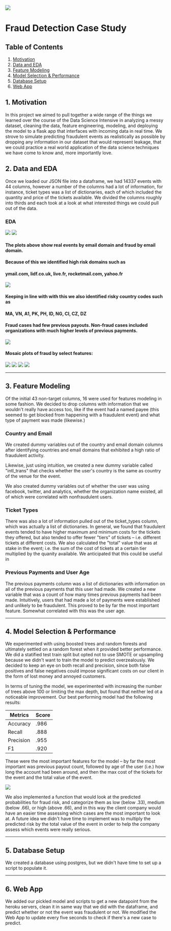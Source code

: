 
![](images/ecommerce-fraud-arm-out-of-screen-feature.jpg)

# Fraud Detection Case Study

## Table of Contents
1. [Motivation](#goal)
2. [Data and EDA](#data)
3. [Feature Modeling](#features)
4. [Model Selection & Performance](#model)
5. [Database Setup](#database)
6. [Web App](#app)



## 1. Motivation <a name="goal"></a>

In this project we aimed to pull together a wide range of the things we learned over the course of the Data Science Intensive in analyzing a messy dataset, cleaning the data, feature engineering, modeling, and deploying the model to a flask app that interfaces with incoming data in real time. We strove to simulate predicting fraudulent events as realistically as possible by dropping any information in our dataset that would represent leakage, that we could practice a real world application of the data science techniques we have come to know and, more importantly love. 

## 2. Data and EDA  <a name="data"></a>

Once we loaded our JSON file into a dataframe, we had 14337 events with 44 columns, however a number of the columns had a lot of information, for instance, ticket types was a list of dictionaries, each of which included the quantity and price of the tickets available. We divided the columns roughly into thirds and each took at a look at what interested things we could pull out of the data.


### EDA

![](images/event_email.png)
![](images/fraud_email.png)

#### The plots above show real events by email domain and fraud by email domain.
#### Because of this we identified high risk domains such as
#### ymail.com, lidf.co.uk, live.fr, rocketmail.com, yahoo.fr

![](images/fraud_by_different_features.png)

#### Keeping in line with with this we also identified risky country codes such as
#### MA, VN, A1, PK, PH, ID, NG, CI, CZ, DZ


#### Fraud cases had few previous payouts. Non-fraud cases included organizations with much higher levels of previous payments. 

![](images/boxplot_previous_payout.png)


#### Mosaic plots of fraud by select features:

![](images/mosaic_fraud_by_org_twitter_exists.png)
![](images/mosaic_fraud_by_user_type.png)
![](images/mosaic_fraud_by_type_one_user.png)
![](images/mosaic_fraud_by_has_analytics.png)

---

## 3. Feature Modeling  <a name="features"></a>

Of the initial 43 non-target columns, 16 were used for features modeling in some fashion. We decided to drop columns with information that we wouldn't really have access too, like if the event had a named payee (this seemed to get blocked from happening with a fraudulent event) and what type of payment was made (likewise.) 

### Country and Email

We created dummy variables out of the country and email domain columns after identifying countries and email domains that exhibited a high ratio of fraudulent activity.

Likewise, just using intuition, we created a new dummy variable called "intl_trans" that checks whether the user's country is the same as country of the venue for the event. 

We also created dummy variables out of whether the user was using facebook, twitter, and analytics, whether the organization name existed, all of which were correlated with nonfraudulent users. 

### Ticket Types

There was also a lot of information pulled out of the ticket_types column, which was actually a list of dictionaries. In general, we found that fraudulent events tended to have higher maximum and minimum costs for the tickets they offered, but also tended to offer fewer "tiers" of tickets – i.e. different tickets at different costs. We also calculated the "total" value that was at stake in the event; i.e. the sum of the cost of tickets at a certain tier multiplied by the quanity available. We anticipated that this could be useful in  

### Previous Payments and User Age

The previous payments column was a list of dictionaries with information on all of the previous payments that this user had made. We created a new variable that was a count of how many times previous payments had been made. Intuitively, users that had made a lot of payments were established and unlikely to be fraudulent. This proved to be by far the most important feature. Somewhat correlated with this was the user age. 

---
## 4. Model Selection & Performance  <a name="model"></a>

We experimented with using boosted trees and random forests and ultimately settled on a random forest when it provided better performance. We did a statified test train split but opted not to use SMOTE or upsampling because we didn't want to train the model to predict overzealously. We decided to keep an eye on both recall and precision, since both false positives and false negatives could impose significant costs on our client in the form of lost money and annoyed customers. 

In terms of tuning the model, we experimented with increasing the number of trees above 100 or limiting the max depth, but found that neither led ot a noticeable improvement. Our best performing model had the following results:

| Metrics   | Score |
|-----------|-------|
| Accuracy  | .986  |
| Recall    | .888  |
| Precision | .955  |
| F1        | .920  |

These were the most important features for the model – by far the most important was previous payout count, followed by age of the user (i.e.) how long the account had been around, and then the max cost of the tickets for the event and the total value of the event. 

![](images/feature_importances1.png)

We also implemented a function that would look at the predicted probabilities for fraud risk, and categorize them as low (below .33), medium (below .66), or high (above .66), and in this way the client company would have an easier time assessing which cases are the most important to look at. A future idea we didn't have time to implement was to multiply the predicted risk by the total value of the event in order to help the company assess which events were really serious.

---
## 5. Database Setup  <a name="database"></a>

We created a database using postgres, but we didn't have time to set up a script to populate it. 

---
## 6. Web App  <a name="app"></a>

We added our pickled model and scripts to get a new datapoint from the heroku servers, clean it in same way that we did with the dataframe, and predict whether or not the event was fraudulent or not. We modified the Web App to update every five seconds to check if there's a new case to predict.
